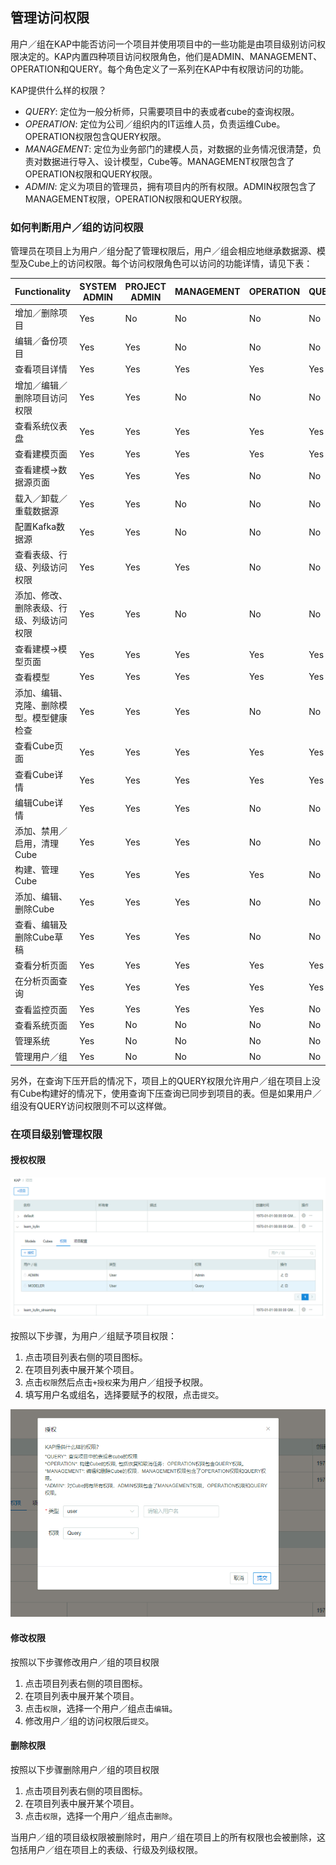 ## 管理访问权限

用户／组在KAP中能否访问一个项目并使用项目中的一些功能是由项目级别访问权限决定的。KAP内置四种项目访问权限角色，他们是ADMIN、MANAGEMENT、OPERATION和QUERY。每个角色定义了一系列在KAP中有权限访问的功能。

KAP提供什么样的权限？

- *QUERY*: 定位为一般分析师，只需要项目中的表或者cube的查询权限。
- *OPERATION*: 定位为公司／组织内的IT运维人员，负责运维Cube。OPERATION权限包含QUERY权限。
- *MANAGEMENT*: 定位为业务部门的建模人员，对数据的业务情况很清楚，负责对数据进行导入、设计模型，Cube等。MANAGEMENT权限包含了OPERATION权限和QUERY权限。
- *ADMIN*: 定义为项目的管理员，拥有项目内的所有权限。ADMIN权限包含了MANAGEMENT权限，OPERATION权限和QUERY权限。


### 如何判断用户／组的访问权限

管理员在项目上为用户／组分配了管理权限后，用户／组会相应地继承数据源、模型及Cube上的访问权限。每个访问权限角色可以访问的功能详情，请见下表：

| Functionality        | SYSTEM ADMIN | PROJECT ADMIN | MANAGEMENT | OPERATION | QUERY |
| -------------------- | ------------ | ------------- | ---------- | --------- | ----- |
| 增加／删除项目              | Yes          | No            | No         | No        | No    |
| 编辑／备份项目              | Yes          | Yes           | No         | No        | No    |
| 查看项目详情               | Yes          | Yes           | Yes        | Yes       | Yes   |
| 增加／编辑／删除项目访问权限       | Yes          | Yes           | No         | No        | No    |
| 查看系统仪表盘              | Yes          | Yes           | Yes        | Yes       | Yes   |
| 查看建模页面               | Yes          | Yes           | Yes        | Yes       | Yes   |
| 查看建模->数据源页面          | Yes          | Yes           | Yes        | No        | No    |
| 载入／卸载／重载数据源          | Yes          | Yes           | No         | No        | No    |
| 配置Kafka数据源           | Yes          | Yes           | No         | No        | No    |
| 查看表级、行级、列级访问权限       | Yes          | Yes           | Yes        | No        | No    |
| 添加、修改、删除表级、行级、列级访问权限 | Yes          | Yes           | No         | No        | No    |
| 查看建模->模型页面           | Yes          | Yes           | Yes        | Yes       | Yes   |
| 查看模型                 | Yes          | Yes           | Yes        | Yes       | Yes   |
| 添加、编辑、克隆、删除模型。模型健康检查 | Yes          | Yes           | Yes        | No        | No    |
| 查看Cube页面             | Yes          | Yes           | Yes        | Yes       | Yes   |
| 查看Cube详情             | Yes          | Yes           | Yes        | Yes       | Yes   |
| 编辑Cube详情             | Yes          | Yes           | Yes        | No        | No    |
| 添加、禁用／启用，清理Cube      | Yes          | Yes           | Yes        | No        | No    |
| 构建、管理Cube            | Yes          | Yes           | Yes        | Yes       | No    |
| 添加、编辑、删除Cube         | Yes          | Yes           | Yes        | No        | No    |
| 查看、编辑及删除Cube草稿       | Yes          | Yes           | Yes        | No        | No    |
| 查看分析页面               | Yes          | Yes           | Yes        | Yes       | Yes   |
| 在分析页面查询              | Yes          | Yes           | Yes        | Yes       | Yes   |
| 查看监控页面               | Yes          | Yes           | Yes        | Yes       | No    |
| 查看系统页面               | Yes          | No            | No         | No        | No    |
| 管理系统                 | Yes          | No            | No         | No        | No    |
| 管理用户／组               | Yes          | No            | No         | No        | No    |

另外，在查询下压开启的情况下，项目上的QUERY权限允许用户／组在项目上没有Cube构建好的情况下，使用查询下压查询已同步到项目的表。但是如果用户／组没有QUERY访问权限则不可以这样做。

### 在项目级别管理权限

#### 授权权限

![授权](images/acl/w_1.png)

按照以下步骤，为用户／组赋予项目权限：

1. 点击项目列表右侧的项目图标。
2. 在项目列表中展开某个项目。
3. 点击`权限`然后点击`+授权`来为用户／组授予权限。
4. 填写用户名或组名，选择要赋予的权限，点击`提交`。

![为用户授权](images/acl/w_2.png)

#### 修改权限

按照以下步骤修改用户／组的项目权限

1. 点击项目列表右侧的项目图标。
2. 在项目列表中展开某个项目。
3. 点击`权限`，选择一个用户／组点击`编辑`。
4. 修改用户／组的访问权限后`提交`。

#### 删除权限

按照以下步骤删除用户／组的项目权限

1. 点击项目列表右侧的项目图标。
2. 在项目列表中展开某个项目。
3. 点击`权限`，选择一个用户／组点击`删除`。

当用户／组的项目级权限被删除时，用户／组在项目上的所有权限也会被删除，这包括用户／组在项目上的表级、行级及列级权限。

